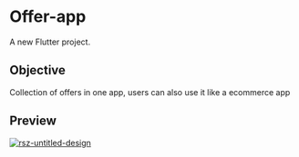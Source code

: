 # Offer-app

A new Flutter project.

## Objective
Collection of offers in one app, users can also use it like a ecommerce app

## Preview
<a href="https://ibb.co/kBH3wHL"><img src="https://i.ibb.co/Gpxs8xZ/rsz-untitled-design.jpg" alt="rsz-untitled-design" border="0"></a>

